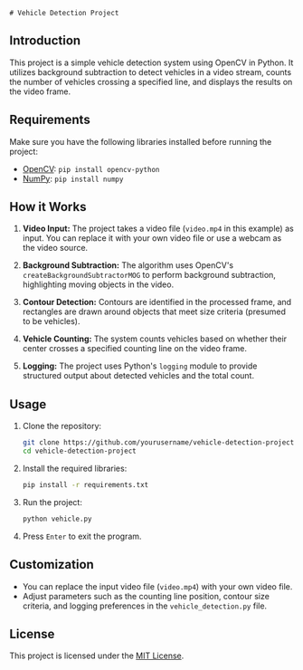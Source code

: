     # Vehicle Detection Project

## Introduction

This project is a simple vehicle detection system using OpenCV in Python. It utilizes background subtraction to detect vehicles in a video stream, counts the number of vehicles crossing a specified line, and displays the results on the video frame.

## Requirements

Make sure you have the following libraries installed before running the project:

- [OpenCV](https://pypi.org/project/opencv-python/): `pip install opencv-python`
- [NumPy](https://numpy.org/): `pip install numpy`

## How it Works

1. **Video Input:** The project takes a video file (`video.mp4` in this example) as input. You can replace it with your own video file or use a webcam as the video source.

2. **Background Subtraction:** The algorithm uses OpenCV's `createBackgroundSubtractorMOG` to perform background subtraction, highlighting moving objects in the video.

3. **Contour Detection:** Contours are identified in the processed frame, and rectangles are drawn around objects that meet size criteria (presumed to be vehicles).

4. **Vehicle Counting:** The system counts vehicles based on whether their center crosses a specified counting line on the video frame.

5. **Logging:** The project uses Python's `logging` module to provide structured output about detected vehicles and the total count.

## Usage

1. Clone the repository:

    ```bash
    git clone https://github.com/yourusername/vehicle-detection-project.git
    cd vehicle-detection-project
    ```

2. Install the required libraries:

    ```bash
    pip install -r requirements.txt
    ```

3. Run the project:

    ```bash
    python vehicle.py
    ```

4. Press `Enter` to exit the program.

## Customization

- You can replace the input video file (`video.mp4`) with your own video file.
- Adjust parameters such as the counting line position, contour size criteria, and logging preferences in the `vehicle_detection.py` file.

## License

This project is licensed under the [MIT License](LICENSE).
